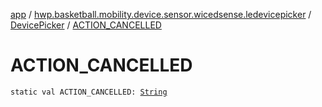 [app](../../index.md) / [hwp.basketball.mobility.device.sensor.wicedsense.ledevicepicker](../index.md) / [DevicePicker](index.md) / [ACTION_CANCELLED](.)

# ACTION_CANCELLED

`static val ACTION_CANCELLED: `[`String`](https://kotlinlang.org/api/latest/jvm/stdlib/kotlin/-string/index.html)